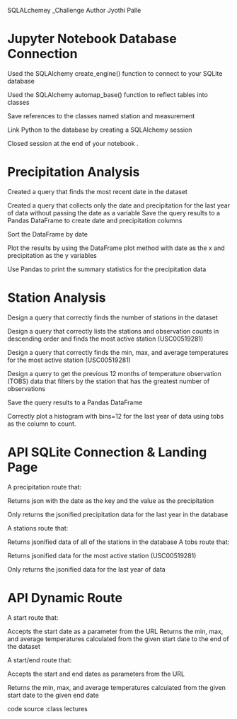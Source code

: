  SQLALchemey _Challenge  Author Jyothi Palle


# Jupyter Notebook Database Connection 
Used the SQLAlchemy create_engine() function to connect to your SQLite database 

Used the SQLAlchemy automap_base() function to reflect  tables into classes 

Save references to the classes named station and measurement 

Link Python to the database by creating a SQLAlchemy session 

Closed session at the end of your notebook .

# Precipitation Analysis

Created a query that finds the most recent date in the dataset  

Created a query that collects only the date and precipitation for the last year of data without passing the date as a variable 
Save the query results to a Pandas DataFrame to create date and precipitation columns 

Sort the DataFrame by date 

Plot the results by using the DataFrame plot method with date as the x and precipitation as the y variables 

Use Pandas to print the summary statistics for the precipitation data 

# Station Analysis 

Design a query that correctly finds the number of stations in the dataset 

Design a query that correctly lists the stations and observation counts in descending order and finds the most active station (USC00519281) 

Design a query that correctly finds the min, max, and average temperatures for the most active station (USC00519281) 

Design a query to get the previous 12 months of temperature observation (TOBS) data that filters by the station that has the greatest number of observations 

Save the query results to a Pandas DataFrame 

Correctly plot a histogram with bins=12 for the last year of data using tobs as the column to count. 

# API SQLite Connection & Landing Page

A precipitation route that:

Returns json with the date as the key and the value as the precipitation 

Only returns the jsonified precipitation data for the last year in the database 

A stations route that:

Returns jsonified data of all of the stations in the database 
A tobs route that:

Returns jsonified data for the most active station (USC00519281) 

Only returns the jsonified data for the last year of data 
# API Dynamic Route 

A start route that:

Accepts the start date as a parameter from the URL 
Returns the min, max, and average temperatures calculated from the given start date to the end of the dataset 

A start/end route that:

Accepts the start and end dates as parameters from the URL 

Returns the min, max, and average temperatures calculated from the given start date to the given end date 

code source :class lectures